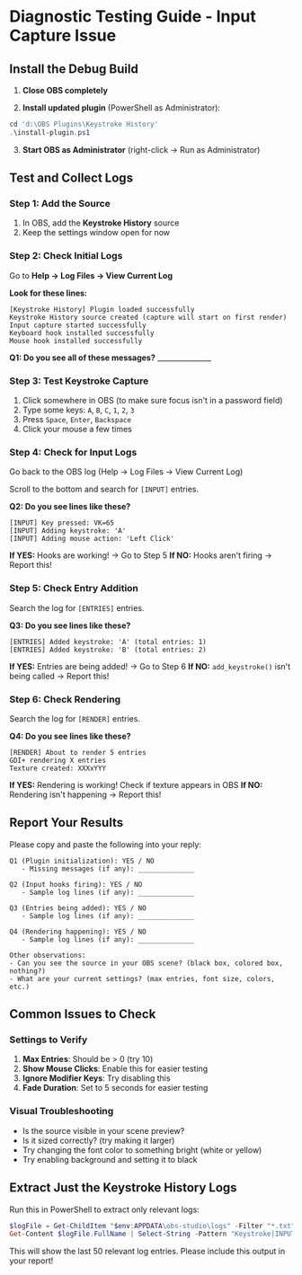# Diagnostic Testing Guide - Input Capture Issue

## Install the Debug Build

1. **Close OBS completely**

2. **Install updated plugin** (PowerShell as Administrator):
```powershell
cd 'd:\OBS Plugins\Keystroke History'
.\install-plugin.ps1
```

3. **Start OBS as Administrator** (right-click → Run as Administrator)

## Test and Collect Logs

### Step 1: Add the Source
1. In OBS, add the **Keystroke History** source
2. Keep the settings window open for now

### Step 2: Check Initial Logs
Go to **Help → Log Files → View Current Log**

**Look for these lines:**
```
[Keystroke History] Plugin loaded successfully
Keystroke History source created (capture will start on first render)
Input capture started successfully
Keyboard hook installed successfully
Mouse hook installed successfully
```

**Q1: Do you see all of these messages?** _______________

### Step 3: Test Keystroke Capture

1. Click somewhere in OBS (to make sure focus isn't in a password field)
2. Type some keys: `A`, `B`, `C`, `1`, `2`, `3`
3. Press `Space`, `Enter`, `Backspace`
4. Click your mouse a few times

### Step 4: Check for Input Logs

Go back to the OBS log (Help → Log Files → View Current Log)

Scroll to the bottom and search for `[INPUT]` entries.

**Q2: Do you see lines like these?**
```
[INPUT] Key pressed: VK=65
[INPUT] Adding keystroke: 'A'
[INPUT] Adding mouse action: 'Left Click'
```

**If YES:** Hooks are working! → Go to Step 5
**If NO:** Hooks aren't firing → Report this!

### Step 5: Check Entry Addition

Search the log for `[ENTRIES]` entries.

**Q3: Do you see lines like these?**
```
[ENTRIES] Added keystroke: 'A' (total entries: 1)
[ENTRIES] Added keystroke: 'B' (total entries: 2)
```

**If YES:** Entries are being added! → Go to Step 6
**If NO:** `add_keystroke()` isn't being called → Report this!

### Step 6: Check Rendering

Search the log for `[RENDER]` entries.

**Q4: Do you see lines like these?**
```
[RENDER] About to render 5 entries
GDI+ rendering X entries
Texture created: XXXxYYY
```

**If YES:** Rendering is working! Check if texture appears in OBS
**If NO:** Rendering isn't happening → Report this!

## Report Your Results

Please copy and paste the following into your reply:

```
Q1 (Plugin initialization): YES / NO
   - Missing messages (if any): ______________

Q2 (Input hooks firing): YES / NO
   - Sample log lines (if any): ______________

Q3 (Entries being added): YES / NO
   - Sample log lines (if any): ______________

Q4 (Rendering happening): YES / NO
   - Sample log lines (if any): ______________

Other observations:
- Can you see the source in your OBS scene? (black box, colored box, nothing?)
- What are your current settings? (max entries, font size, colors, etc.)
```

## Common Issues to Check

### Settings to Verify
1. **Max Entries**: Should be > 0 (try 10)
2. **Show Mouse Clicks**: Enable this for easier testing
3. **Ignore Modifier Keys**: Try disabling this
4. **Fade Duration**: Set to 5 seconds for easier testing

### Visual Troubleshooting
- Is the source visible in your scene preview?
- Is it sized correctly? (try making it larger)
- Try changing the font color to something bright (white or yellow)
- Try enabling background and setting it to black

## Extract Just the Keystroke History Logs

Run this in PowerShell to extract only relevant logs:

```powershell
$logFile = Get-ChildItem "$env:APPDATA\obs-studio\logs" -Filter "*.txt" | Sort-Object LastWriteTime -Descending | Select-Object -First 1
Get-Content $logFile.FullName | Select-String -Pattern "Keystroke|INPUT|ENTRIES|RENDER" | Select-Object -Last 50
```

This will show the last 50 relevant log entries. Please include this output in your report!
